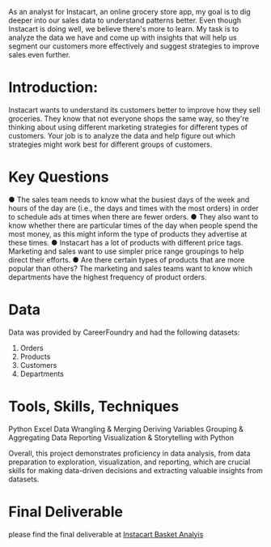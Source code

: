 
As an analyst for Instacart, an online grocery store app, my goal is to dig deeper into our sales data to understand patterns better. Even though Instacart is doing well, we believe there's more to learn. My task is to analyze the data we have and come up with insights that will help us segment our customers more effectively and suggest strategies to improve sales even further.

# Introduction:
Instacart wants to understand its customers better to improve how they sell groceries. They know that not everyone shops the same way, so they're thinking about using different marketing strategies for different types of customers. Your job is to analyze the data and help figure out which strategies might work best for different groups of customers.


# Key Questions
● The sales team needs to know what the busiest days of the week and hours of the
day are (i.e., the days and times with the most orders) in order to schedule ads at
times when there are fewer orders.
● They also want to know whether there are particular times of the day when people
spend the most money, as this might inform the type of products they advertise at
these times.
● Instacart has a lot of products with different price tags. Marketing and sales want to
use simpler price range groupings to help direct their efforts.
● Are there certain types of products that are more popular than others? The marketing
and sales teams want to know which departments have the highest frequency of
product orders.


# Data

Data was provided by CareerFoundry
and had the following datasets:
1. Orders
2. Products
3. Customers
4. Departments


# Tools, Skills, Techniques
Python
Excel
Data Wrangling & Merging
Deriving Variables
Grouping & Aggregating Data
Reporting
Visualization & Storytelling with Python

Overall, this project demonstrates proficiency in data analysis, from data preparation to exploration, visualization, and reporting, which are crucial skills for making data-driven decisions and extracting valuable insights from datasets.

# Final Deliverable
please find the final deliverable at [Instacart Basket Analyis](https://github.com/Mullapa/Python-Code/blob/main/Instacart%20Basket%20Analysis%2015-01-2024.zip)
